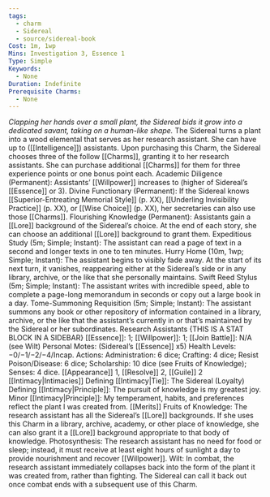```yaml
---
tags:
  - charm
  - Sidereal
  - source/sidereal-book
Cost: 1m, 1wp
Mins: Investigation 3, Essence 1
Type: Simple
Keywords:
  - None
Duration: Indefinite
Prerequisite Charms:
  - None
---
```

*Clapping her hands over a small plant, the Sidereal bids it grow into a dedicated savant, taking on a human-like shape.*
The Sidereal turns a plant into a wood elemental that serves as her research assistant. She can have up to ([[Intelligence]]) assistants. Upon purchasing this Charm, the Sidereal chooses three of the follow [[Charms]], granting it to her research assistants. She can purchase additional [[Charms]] for them for three experience points or one bonus point each. Academic Diligence (Permanent): Assistants’ [[Willpower]] increases to (higher of Sidereal’s [[Essence]] or 3). Divine Functionary (Permanent): If the Sidereal knows [[Superior-Entreating Memorial Style]] (p. XX), [[Underling Invisibility Practice]] (p. XX), or [[Wise Choice]] (p. XX), her secretaries can also use those [[Charms]]. Flourishing Knowledge (Permanent): Assistants gain a [[Lore]] background of the Sidereal’s choice. At the end of each story, she can choose an additional [[Lore]] background to grant them. Expeditious Study (5m; Simple; Instant): The assistant can read a page of text in a second and longer texts in one to ten minutes. Hurry Home (10m, 1wp; Simple; Instant): The assistant begins to visibly fade away. At the start of its next turn, it vanishes, reappearing either at the Sidereal’s side or in any library, archive, or the like that she personally maintains. Swift Reed Stylus (5m; Simple; Instant): The assistant writes with incredible speed, able to complete a page-long memorandum in seconds or copy out a large book in a day. Tome-Summoning Requisition (5m; Simple; Instant): The assistant summons any book or other repository of information contained in a library, archive, or the like that the assistant’s currently in or that’s maintained by the Sidereal or her subordinates. Research Assistants {THIS IS A STAT BLOCK IN A SIDEBAR} [[Essence]]: 1; [[Willpower]]: 1; [[Join Battle]]: N/A (see Wilt) Personal Motes: (Sidereal’s [[Essence]] x5) Health Levels: −0/−1/−2/−4/Incap. Actions: Administration: 6 dice; Crafting: 4 dice; Resist Poison/Disease: 6 dice; Scholarship: 10 dice (see Fruits of Knowledge); Senses: 4 dice. [[Appearance]] 1, [[Resolve]] 2, [[Guile]] 2 [[Intimacy|Intimacies]] Defining [[Intimacy|Tie]]: The Sidereal (Loyalty) Defining [[Intimacy|Principle]]: The pursuit of knowledge is my greatest joy. Minor [[Intimacy|Principle]]: My temperament, habits, and preferences reflect the plant I was created from. [[Merits]] Fruits of Knowledge: The research assistant has all the Sidereal’s [[Lore]] backgrounds. If she uses this Charm in a library, archive, academy, or other place of knowledge, she can also grant it a [[Lore]] background appropriate to that body of knowledge. Photosynthesis: The research assistant has no need for food or sleep; instead, it must receive at least eight hours of sunlight a day to provide nourishment and recover [[Willpower]]. Wilt: In combat, the research assistant immediately collapses back into the form of the plant it was created from, rather than fighting. The Sidereal can call it back out once combat ends with a subsequent use of this Charm.